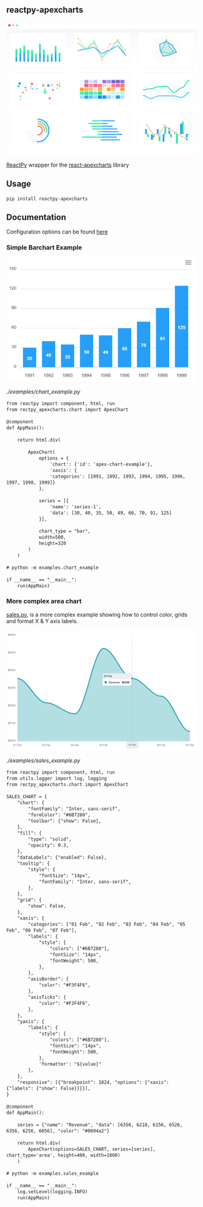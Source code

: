 ## reactpy-apexcharts

![](docs/img/showcase.png)

 [ReactPy](https://reactpy.dev/docs/index.html) wrapper for the [react-apexcharts](https://github.com/apexcharts/react-apexcharts) library

## Usage

    pip install reactpy-apexcharts

## Documentation

Configuration options can be found [here](https://apexcharts.com/docs/react-charts/)

### Simple Barchart Example

![](./docs/img/barchart-example.png)

*./examples/chart_example.py*
```
from reactpy import component, html, run
from rectpy_apexcharts.chart import ApexChart

@component
def AppMain():

    return html.div(

        ApexChart(
            options = {
                'chart': {'id': 'apex-chart-example'},
                'xaxis': {
                'categories': [1991, 1992, 1993, 1994, 1995, 1996, 1997, 1998, 1999]}
            },

            series = [{
                'name': 'series-1',
                'data': [30, 40, 35, 50, 49, 60, 70, 91, 125]
            }],

            chart_type = "bar",
            width=500,
            height=320
        )
    )

# python -m examples.chart_example

if __name__ == "__main__":
    run(AppMain)
```

### More complex area chart

[sales.py](./sales.py), is a more complex example showing how to control color, grids and
format X & Y axis labels.

![](./docs/img/sales.png)

*./examples/sales_example.py*
```
from reactpy import component, html, run
from utils.logger import log, logging
from rectpy_apexcharts.chart import ApexChart

SALES_CHART = {
    "chart": {
        "fontFamily": "Inter, sans-serif",
        "foreColor": "#6B7280",
        "toolbar": {"show": False},
    },
    "fill": {
        "type": "solid",
        "opacity": 0.3,
    },
    "dataLabels": {"enabled": False},
    "tooltip": {
        "style": {
            "fontSize": "14px",
            "fontFamily": "Inter, sans-serif",
        },
    },
    "grid": {
        "show": False,
    },
    "xaxis": {
        "categories": ["01 Feb", "02 Feb", "03 Feb", "04 Feb", "05 Feb", "06 Feb", "07 Feb"],
        "labels": {
            "style": {
                "colors": ["#6B7280"],
                "fontSize": "14px",
                "fontWeight": 500,
            },
        },
        "axisBorder": {
            "color": "#F3F4F6",
        },
        "axisTicks": {
            "color": "#F3F4F6",
        },
    },
    "yaxis": {
        "labels": {
            "style": {
                "colors": ["#6B7280"],
                "fontSize": "14px",
                "fontWeight": 500,
            },
            'formatter': "${value}"
        },
    },
    "responsive": [{"breakpoint": 1024, "options": {"xaxis": {"labels": {"show": False}}}}],
}

@component
def AppMain():

    series = {"name": "Revenue", "data": [6356, 6218, 6156, 6526, 6356, 6256, 6056], "color": "#0694a2"}

    return html.div(
        ApexChart(options=SALES_CHART, series=[series], chart_type='area', height=400, width=1000)
    )

# python -m examples.sales_example

if __name__ == "__main__":
    log.setLevel(logging.INFO)
    run(AppMain)
```
